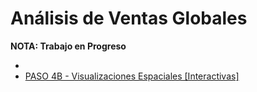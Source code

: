 # Análisis de Ventas Globales

**NOTA: Trabajo en Progreso**

- 
- [PASO 4B - Visualizaciones Espaciales [Interactivas]](https://nbviewer.org/github/palaciodaniel/global_sales_analysis/blob/main/es/PASO%204B%20-%20Visualizaciones%20Espaciales%20%5BInteractivas%5D.ipynb)
